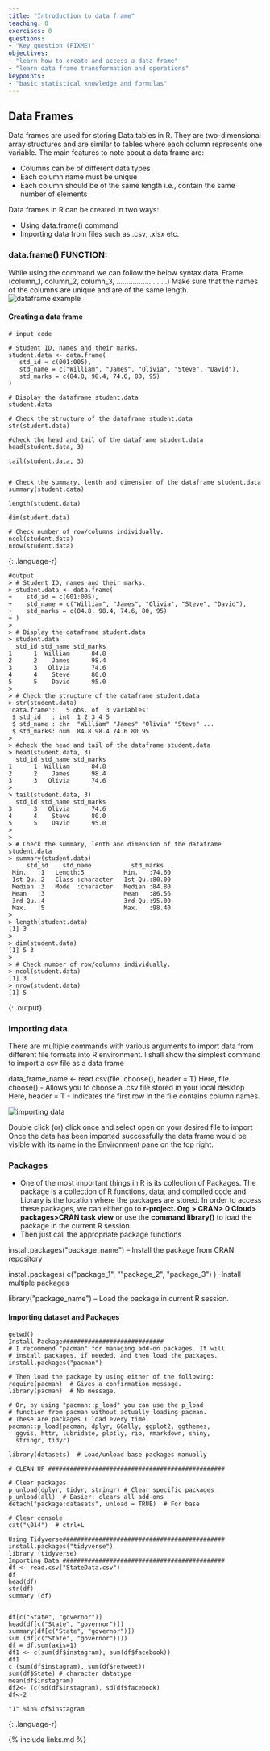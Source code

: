 ```yaml
---
title: "Introduction to data frame"
teaching: 0
exercises: 0
questions:
- "Key question (FIXME)"
objectives:
- "learn how to create and access a data frame"
- "learn data frame transformation and operations"
keypoints:
- "basic statistical knowledge and formulas"
---
```


## Data Frames 

Data frames are used for storing Data tables in R. They are two-dimensional array structures and are similar to tables where each column represents one variable.
The main features to note about a data frame are: 

- Columns can be of different data types 
- Each column name must be unique 
- Each column should be of the same length i.e., contain the same number of elements
 
Data frames in R can be created in two ways: 
- Using data.frame() command 
- Importing data from files such as .csv, .xlsx etc. 

### data.frame() FUNCTION: 
While using the command we can follow the below syntax 
data. Frame (column_1, column_2, column_3, …………………….) 
Make sure that the names of the columns are unique and are of the same length.
![dataframe example](../fig/05-dataframe-example.png)

#### **Creating a data frame**
~~~
# input code

# Student ID, names and their marks.
student.data <- data.frame(
   std_id = c(001:005),
   std_name = c("William", "James", "Olivia", "Steve", "David"),
   std_marks = c(84.8, 98.4, 74.6, 80, 95)
)

# Display the dataframe student.data
student.data

# Check the structure of the dataframe student.data
str(student.data)

#check the head and tail of the dataframe student.data
head(student.data, 3)

tail(student.data, 3)


# Check the summary, lenth and dimension of the dataframe student.data
summary(student.data)

length(student.data)

dim(student.data)

# Check number of row/columns individually.
ncol(student.data)
nrow(student.data)

~~~
{: .language-r}

~~~
#output 
> # Student ID, names and their marks.
> student.data <- data.frame(
+    std_id = c(001:005),
+    std_name = c("William", "James", "Olivia", "Steve", "David"),
+    std_marks = c(84.8, 98.4, 74.6, 80, 95)
+ )
> 
> # Display the dataframe student.data
> student.data
  std_id std_name std_marks
1      1  William      84.8
2      2    James      98.4
3      3   Olivia      74.6
4      4    Steve      80.0
5      5    David      95.0
> 
> # Check the structure of the dataframe student.data
> str(student.data)
'data.frame':	5 obs. of  3 variables:
 $ std_id   : int  1 2 3 4 5
 $ std_name : chr  "William" "James" "Olivia" "Steve" ...
 $ std_marks: num  84.8 98.4 74.6 80 95
> 
> #check the head and tail of the dataframe student.data
> head(student.data, 3)
  std_id std_name std_marks
1      1  William      84.8
2      2    James      98.4
3      3   Olivia      74.6
> 
> tail(student.data, 3)
  std_id std_name std_marks
3      3   Olivia      74.6
4      4    Steve      80.0
5      5    David      95.0
> 
> 
> # Check the summary, lenth and dimension of the dataframe student.data
> summary(student.data)
     std_id    std_name           std_marks    
 Min.   :1   Length:5           Min.   :74.60  
 1st Qu.:2   Class :character   1st Qu.:80.00  
 Median :3   Mode  :character   Median :84.80  
 Mean   :3                      Mean   :86.56  
 3rd Qu.:4                      3rd Qu.:95.00  
 Max.   :5                      Max.   :98.40  
> 
> length(student.data)
[1] 3
> 
> dim(student.data)
[1] 5 3
> 
> # Check number of row/columns individually.
> ncol(student.data)
[1] 3
> nrow(student.data)
[1] 5
~~~
{: .output}
### Importing data 
There are multiple commands with various arguments to import data from different file formats into R environment. I shall show the simplest command to import a csv file as a data frame 

data_frame_name <- read.csv(file. choose(), header = T)
Here, file. choose() - Allows you to choose a .csv file stored in your local desktop
Here, header = T - Indicates the first row in the file contains column names.

![importing data](../fig/06-importing-data.PNG)

Double click (or) click once and select open on your desired file to import 
Once the data has been imported successfully the data frame would be visible with its name in the Environment pane on the top right.

### Packages 

-	One of the most important things in R is its collection of Packages. The package is a collection of R functions, data, and compiled code and Library is the location where the packages are stored. In order to access these packages, we can either go to **r-project. Org > CRAN> 0 Cloud> packages>CRAN task view** or use the **command library()** to load the package in the current R session.
-	Then just call the appropriate package functions 

install.packages("package_name") – Install the package from CRAN repository 

install.packages( c("package_1", “"package_2", "package_3") ) -Install multiple packages

library("package_name") – Load the package in current R session.

#### **Importing dataset and Packages**
~~~
getwd()
Install Package############################
# I recommend "pacman" for managing add-on packages. It will
# install packages, if needed, and then load the packages.
install.packages("pacman")

# Then load the package by using either of the following:
require(pacman)  # Gives a confirmation message.
library(pacman)  # No message.

# Or, by using "pacman::p_load" you can use the p_load
# function from pacman without actually loading pacman.
# These are packages I load every time.
pacman::p_load(pacman, dplyr, GGally, ggplot2, ggthemes, 
  ggvis, httr, lubridate, plotly, rio, rmarkdown, shiny, 
  stringr, tidyr) 

library(datasets)  # Load/unload base packages manually

# CLEAN UP #################################################

# Clear packages
p_unload(dplyr, tidyr, stringr) # Clear specific packages
p_unload(all)  # Easier: clears all add-ons
detach("package:datasets", unload = TRUE)  # For base

# Clear console
cat("\014")  # ctrl+L

Using Tidyverse#############################################
install.packages("tidyverse")
library (tidyverse)
Importing Data #############################################
df <- read.csv("StateData.csv")
df
head(df)
str(df) 
summary (df)


df[c("State", "governor")]
head(df[c("State", "governor")])
summary(df[c("State", "governor")]) 
sum (df[c("State", "governor")]))
df = df.sum(axis=1)
df1 <- c(sum(df$instagram), sum(df$facebook))
df1
c (sum(df$instagram), sum(df$retweet))
sum(df$State) # character datatype
mean(df$instagram)
df2<- (c(sd(df$instagram), sd(df$facebook)
df<-2

"1" %in% df$instagram
~~~
{: .language-r}











{% include links.md %}
